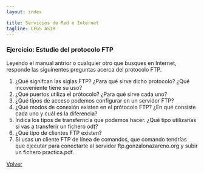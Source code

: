 ```yaml
---
layout: index

title: Servicios de Red e Internet
tagline: CFGS ASIR
---
```

### Ejercicio: Estudio del protocolo FTP

Leyendo el manual antrior o cualquier otro que busques en Internet, responde las siguinentes preguntas acerca del protocolo FTP.

1. ¿Qué signifcan las siglas FTP? ¿Para qué sirve dicho protocolo? ¿Qué incoveniente tiene su uso?
2. ¿Qué puertos utiliza el prótocolo? ¿Para qué sirve cada uno?
3. ¿Qué tipos de acceso podemos configurar en un servidor FTP?
4. ¿Qué modos de conexión existen en el prótocolo FTP? ¿En qué consiste cada uno y cuál es la diferencia?
5. Índica los tipos de transferncia que podemos hacer. ¿Qué tipo utilizarías si vas a transferir un fichero  odt?
6. ¿Qué tipo de clientes FTP existen?
7. Si usas un cliente FTP de línea de comandos, que comando tendrías que ejecutar para conectarte al servidor ftp.gonzalonazareno.org y subir un fichero practica.pdf.

[Volver](index)
